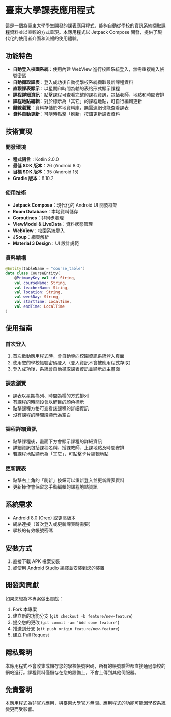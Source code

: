 # 臺東大學課表應用程式

這是一個為臺東大學學生開發的課表應用程式，能夠自動從學校的資訊系統擷取課程資料並以直觀的方式呈現。本應用程式以 Jetpack Compose 開發，提供了現代化的使用者介面和流暢的使用體驗。

## 功能特色

- **自動登入校園系統**：使用內建 WebView 進行校園系統登入，無需重複輸入帳號密碼
- **自動擷取課表**：登入成功後自動從學校系統擷取最新課程資料
- **直觀課表顯示**：以星期和時間為軸的表格形式顯示課程
- **課程詳細資訊**：點擊課程可查看完整的課程資訊，包括老師、地點和時間安排
- **課程地點編輯**：對於標示為「其它」的課程地點，可自行編輯更新
- **離線瀏覽**：資料存儲於本地資料庫，無需連網也能查看課表
- **資料自動更新**：可隨時點擊「刷新」按鈕更新課表資料

## 技術實現

### 開發環境
- **程式語言**：Kotlin 2.0.0
- **最低 SDK 版本**：26 (Android 8.0)
- **目標 SDK 版本**：35 (Android 15)
- **Gradle 版本**：8.10.2

### 使用技術
- **Jetpack Compose**：現代化的 Android UI 開發框架
- **Room Database**：本地資料儲存
- **Coroutines**：非同步處理
- **ViewModel & LiveData**：資料狀態管理
- **WebView**：校園系統登入
- **JSoup**：網頁解析
- **Material 3 Design**：UI 設計規範

### 資料結構
```kotlin
@Entity(tableName = "course_table")
data class CourseEntity(
    @PrimaryKey val id: String,
    val courseName: String,
    val teacherName: String,
    val location: String,
    val weekDay: String,
    val startTime: LocalTime,
    val endTime: LocalTime
)
```

## 使用指南

### 首次登入
1. 首次啟動應用程式時，會自動導向校園資訊系統登入頁面
2. 使用您的學校帳號密碼登入（登入資訊不會被應用程式存取）
3. 登入成功後，系統會自動擷取課表資訊並顯示於主畫面

### 課表瀏覽
- 課表以星期為列、時間為欄的方式排列
- 有課程的時間段會以醒目的顏色標示
- 點擊課程方格可查看該課程的詳細資訊
- 沒有課程的時間段顯示為空白

### 課程詳細資訊
- 點擊課程後，畫面下方會顯示課程的詳細資訊
- 詳細資訊包括課程名稱、授課教師、上課地點及時間安排
- 若課程地點顯示為「其它」，可點擊卡片編輯地點

### 更新課表
- 點擊右上角的「刷新」按鈕可以重新登入並更新課表資料
- 更新操作會保留您手動編輯的課程地點資訊

## 系統需求
- Android 8.0 (Oreo) 或更高版本
- 網絡連接（首次登入或更新課表時需要）
- 學校的有效帳號密碼

## 安裝方式
1. 直接下載 APK 檔案安裝
2. 或使用 Android Studio 編譯並安裝到您的裝置

## 開發與貢獻
如果您想為本專案做出貢獻：
1. Fork 本專案 
2. 建立新的功能分支 (`git checkout -b feature/new-feature`)
3. 提交您的更改 (`git commit -am 'Add some feature'`)
4. 推送到分支 (`git push origin feature/new-feature`)
5. 建立 Pull Request

## 隱私聲明
本應用程式不會收集或儲存您的學校帳號密碼，所有的帳號驗證都直接通過學校的網站進行。課程資料僅儲存在您的設備上，不會上傳到其他伺服器。

## 免責聲明
本應用程式為非官方應用，與臺東大學官方無關。應用程式的功能可能因學校系統變更而受影響。
